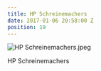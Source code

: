 ```yaml
---
title: HP Schreinemachers
date: 2017-01-06 20:58:00 Z
position: 19
---
```


![HP Schreinemachers.jpeg](/uploads/HP%20Schreinemachers.jpeg)

HP Schreinemachers